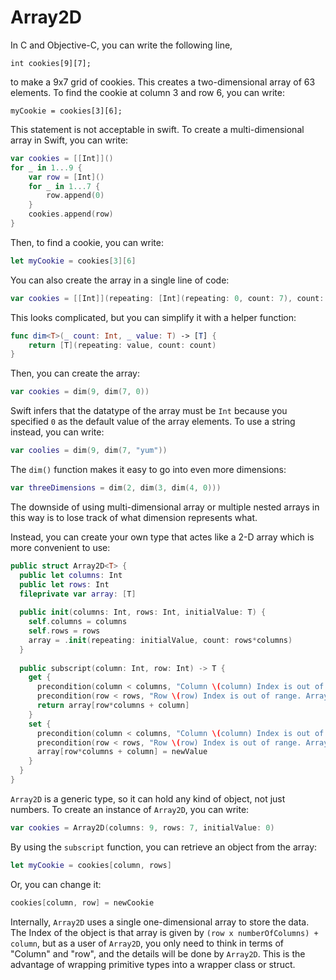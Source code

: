 # Array2D

In C and Objective-C, you can write the following line, 

    int cookies[9][7];

to make a 9x7 grid of cookies. This creates a two-dimensional array of 63 elements. To find the cookie at column 3 and row 6, you can write:

    myCookie = cookies[3][6];

This statement is not acceptable in swift. To create a multi-dimensional array in Swift, you can write:

```swift
var cookies = [[Int]]()
for _ in 1...9 {
    var row = [Int]()
    for _ in 1...7 {
        row.append(0)
    }
    cookies.append(row)
}
```

Then, to find a cookie, you can write:

```swift
let myCookie = cookies[3][6]
```

You can also create the array in a single line of code:

```swift
var cookies = [[Int]](repeating: [Int](repeating: 0, count: 7), count: 9)
```

This looks complicated, but you can simplify it with a helper function:

```swift
func dim<T>(_ count: Int, _ value: T) -> [T] {
    return [T](repeating: value, count: count)
}
```

Then, you can create the array:

```swift
var cookies = dim(9, dim(7, 0))
```

Swift infers that the datatype of the array must be `Int` because you specified `0` as the default value of the array elements. To use a string instead, you can write:

```swift
var coolies = dim(9, dim(7, "yum"))
```

The `dim()` function makes it easy to go into even more dimensions:

```swift
var threeDimensions = dim(2, dim(3, dim(4, 0)))
```

The downside of using multi-dimensional array or multiple nested arrays in this way is to lose track of what dimension represents what.

Instead, you can create your own type that actes like a 2-D array which is more convenient to use:

```swift
public struct Array2D<T> {
  public let columns: Int
  public let rows: Int
  fileprivate var array: [T]
  
  public init(columns: Int, rows: Int, initialValue: T) {
    self.columns = columns
    self.rows = rows
    array = .init(repeating: initialValue, count: rows*columns)
  }
  
  public subscript(column: Int, row: Int) -> T {
    get {
      precondition(column < columns, "Column \(column) Index is out of range. Array<T>(columns: \(columns), rows:\(rows))")
      precondition(row < rows, "Row \(row) Index is out of range. Array<T>(columns: \(columns), rows:\(rows))")
      return array[row*columns + column]
    }
    set {
      precondition(column < columns, "Column \(column) Index is out of range. Array<T>(columns: \(columns), rows:\(rows))")
      precondition(row < rows, "Row \(row) Index is out of range. Array<T>(columns: \(columns), rows:\(rows))")
      array[row*columns + column] = newValue
    }
  }
}
```

`Array2D` is a generic type, so it can hold any kind of object, not just numbers. 
To create an instance of `Array2D`, you can write:

```swift
var cookies = Array2D(columns: 9, rows: 7, initialValue: 0)
```

By using the `subscript` function, you can retrieve an object from the array:

```swift
let myCookie = cookies[column, rows]
```

Or, you can change it:

```swift
cookies[column, row] = newCookie
```

Internally, `Array2D` uses a single one-dimensional array to store the data. The Index of the object is that array is given by `(row x numberOfColumns) + column`, but as a user of `Array2D`, you only need to think in terms of "Column" and "row", and the details will be done by `Array2D`. This is the advantage of wrapping primitive types into a wrapper class or struct. 
